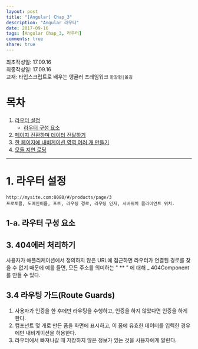 ```yaml
---
layout: post
title: "[Angular] Chap_3"
description: "Angular 라우터"
date: 2017-09-16
tags: [Angular Chap_3, 라우터]
comments: true
share: true
---
```

최초작성일: 17.09.16  
최종작성일: 17.09.16  
교재: 타입스크립트로 배우는 앵귤러 프레임워크 `한장현|옮김`

# 목차  

1. [라우터 설정](#라우터-설정)  
    - [라우터 구성 요소](#라우터-구성-요소)
2. [페이지 전환하며 데이터 전달하기](#페이지-전환하며-데이터-전달하기)  
3. [한 페이지에 내비게이션 영역 여러 개 만들기](#한-페이지에-내비게이션-영역-여러-개-만들기)  
4. [모듈 지연 로딩](#모듈-지연-로딩)  

---

# 1. 라우터 설정  

```
http://mysite.com:8080/#/products/page/3
프로토콜, 도메인이름, 포트, 라우팅 경로, 라우팅 인자, 서버위치 클라이언트 위치.
```  

## 1-a. 라우터 구성 요소  

## 3. 404에러 처리하기  

사용자가 애플리케이션에서 정의하지 않은 URL에 접근하면 라우터가 연결된 경로를 찾을 수 없기 때문에 
예를 들면, 모든 주소를 의미하는 " ** " 에 대해 _ 404Component를 만들 수 있다.

## 3.4 라우팅 가드(Route Guards)
  
1. 사용자가 인증을 한 후에만 라우팅을 수행하고, 인증을 하지 않았다면 인증을 하게 한다.  
2. 컴포넌트 몇 개로 만든 폼을 화면에 표시하고, 이 폼에 유효한 데이터를 입력한 경우에만 내비게이션을 허용한다.  
3. 라우터에서 빠져나갈 때 저장하지 않은 정보가 있는 것을 사용자에게 알린다.